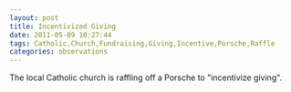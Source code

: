 ```yaml
---
layout: post
title: Incentivized Giving
date: 2011-05-09 10:27:44
tags: Catholic,Church,Fundraising,Giving,Incentive,Porsche,Raffle
categories: observations
---
```


The local Catholic church is raffling off a Porsche to "incentivize giving".





